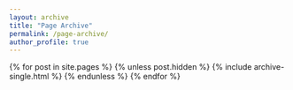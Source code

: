 ```yaml
---
layout: archive
title: "Page Archive"
permalink: /page-archive/
author_profile: true
---
```


{% for post in site.pages %}
{% unless post.hidden %}
{% include archive-single.html %}
{% endunless %}
{% endfor %}
